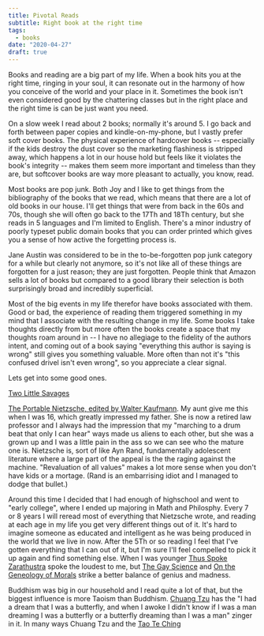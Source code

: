 ```yaml
---
title: Pivotal Reads
subtitle: Right book at the right time
tags:
  - books
date: "2020-04-27"
draft: true
---
```


Books and reading are a big part of my life. When a book hits you at the right time, ringing in your soul, it can resonate out in the harmony of how you conceive of the world and your place in it.  Sometimes the book isn't even considered good by the chattering classes but in the right place and the right time is can be just want you need.

On a slow week I read about 2 books; normally it's around 5. I go back and forth between paper copies and kindle-on-my-phone, but I vastly prefer soft cover books. The physical experience of hardcover books -- especially if the kids destroy the dust cover so the marketing flashiness is stripped away, which happens a lot in our house hold but feels like it violates the book's integrity -- makes them seem more important and timeless than they are, but softcover books are way more pleasant to actually, you know, read.

Most books are pop junk. Both Joy and I like to get things from the bibliography of the books that we read, which means that there are a lot of old books in our house.  I'll get things that were from back in the 60s and 70s, though she will often go back to the 17Th and 18Th century, but she reads in 5 languages and I'm limited to English. There's a minor industry of poorly typeset public domain books that you can order printed which gives you a sense of how active the forgetting process is.

Jane Austin was considered to be in the to-be-forgotten pop junk category for a while but clearly not anymore, so it's not like all of these things are forgotten for a just reason; they are just forgotten. People think that Amazon sells a lot of books but compared to a good library their selection is both surprisingly broad and incredibly superficial.

Most of the big events in my life therefor have books associated with them. Good or bad, the experience of reading them triggered something in my mind that I associate with the resulting change in my life. Some books I take thoughts directly from but more often the books create a space that my thoughts roam around in -- I have no allegiage to the fidelity of the authors intent, and coming out of a book saying "everything this author is saying is wrong" still gives you something valuable. More often than not it's "this confused drivel isn't even wrong", so you appreciate a clear signal.

Lets get into some good ones.

[Two Little Savages](https://bookshop.org/books/two-little-savages-revised/9780486209852)


[The Portable Nietzsche, edited by Walter Kaufmann](https://bookshop.org/books/the-portable-nietzsche/9780140150629). My aunt give me this when I was 16, which greatly impressed my father. She is now a retired law professor and I always had the impression that my "marching to a drum beat that only I can hear" ways made us aliens to each other, but she was a grown up and I was a little pain in the ass so we can see who the mature one is. Nietzsche is, sort of like Ayn Rand, fundamentally adolescent literature where a large part of the appeal is the the raging against the machine. "Revaluation of all values" makes a lot more sense when you don't have kids or a mortage. (Rand is an embarrising idiot and I managed to dodge that bullet.)

Around this time I decided that I had enough of highschool and went to "early college", where I ended up majoring in Math and Philosphy.  Every 7 or 8 years I will reread most of everything that Nietzsche wrote, and reading at each age in my life you get very different things out of it. It's hard to imagine someone as educated and intelligent as he was being produced in the world that we live in now.  After the 5Th or so reading I feel that I've gotten everything that I can out of it, but I'm sure I'll feel compelled to pick it up again and find something else. When I was younger [Thus Spoke Zarathustra](https://bookshop.org/books/thus-spoke-zarathustra-a-book-for-everyone-and-no-one/9780140441185) spoke the loudest to me, but [The Gay Science](https://bookshop.org/books/the-gay-science-with-a-prelude-in-rhymes-and-an-appendix-of-songs/9780394719856) and [On the Geneology of Morals](https://bookshop.org/books/on-the-genealogy-of-morals-and-ecce-homo/9780679724629) strike a better balance of genius and madness.

Buddhism was big in our household and I read quite a lot of that, but the biggest influence is more Taoism than Buddhism. [Chuang Tzu](https://bookshop.org/books/chuang-tzu-basic-writings-revised/9780231105958) has the "I had a dream that I was a butterfly, and when I awoke I didn't know if I was a man dreaming I was a butterfly or a butterfly dreaming than I was a man" zinger in it. In many ways Chuang Tzu and the [Tao Te Ching](https://bookshop.org/books/lao-tzu-tao-te-ching-a-book-about-the-way-and-the-power-of-the-way/9781611807240) 
